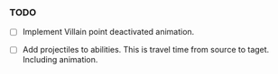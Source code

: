
### TODO
- [ ] Implement Villain point deactivated animation.
- [ ] Add projectiles to abilities. This is travel time from source to taget. Including animation.



